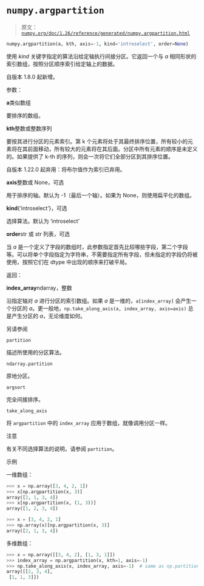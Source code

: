 # `numpy.argpartition`

> 原文：[`numpy.org/doc/1.26/reference/generated/numpy.argpartition.html`](https://numpy.org/doc/1.26/reference/generated/numpy.argpartition.html)

```py
numpy.argpartition(a, kth, axis=-1, kind='introselect', order=None)
```

使用 *kind* 关键字指定的算法沿给定轴执行间接分区。它返回一个与 *a* 相同形状的索引数组，按照分区顺序索引给定轴上的数据。

自版本 1.8.0 起新增。

参数：

**a**类似数组

要排序的数组。

**kth**整数或整数序列

要按其进行分区的元素索引。第 k 个元素将处于其最终排序位置，所有较小的元素将在其前面移动，所有较大的元素将在其后面。分区中所有元素的顺序是未定义的。如果提供了 k-th 的序列，则会一次将它们全部分区到其排序位置。

自版本 1.22.0 起弃用：将布尔值作为索引已弃用。

**axis**整数或 None，可选

用于排序的轴。默认为 -1（最后一个轴）。如果为 None，则使用扁平化的数组。

**kind**{‘introselect’}，可选

选择算法。默认为 ‘introselect’

**order**str 或 str 列表，可选

当 *a* 是一个定义了字段的数组时，此参数指定首先比较哪些字段，第二个字段等。可以将单个字段指定为字符串，不需要指定所有字段，但未指定的字段仍将被使用，按照它们在 dtype 中出现的顺序来打破平局。

返回：

**index_array**ndarray，整数

沿指定轴对 *a* 进行分区的索引数组。如果 *a* 是一维的，`a[index_array]` 会产生一个分区的 *a*。更一般地，`np.take_along_axis(a, index_array, axis=axis)` 总是产生分区的 *a*，无论维度如何。

另请参阅

`partition`

描述所使用的分区算法。

`ndarray.partition`

原地分区。

`argsort`

完全间接排序。

`take_along_axis`

将 `argpartition` 中的 `index_array` 应用于数组，就像调用分区一样。

注意

有关不同选择算法的说明，请参阅 `partition`。

示例

一维数组：

```py
>>> x = np.array([3, 4, 2, 1])
>>> x[np.argpartition(x, 3)]
array([2, 1, 3, 4])
>>> x[np.argpartition(x, (1, 3))]
array([1, 2, 3, 4]) 
```

```py
>>> x = [3, 4, 2, 1]
>>> np.array(x)[np.argpartition(x, 3)]
array([2, 1, 3, 4]) 
```

多维数组：

```py
>>> x = np.array([[3, 4, 2], [1, 3, 1]])
>>> index_array = np.argpartition(x, kth=1, axis=-1)
>>> np.take_along_axis(x, index_array, axis=-1)  # same as np.partition(x, kth=1)
array([[2, 3, 4],
 [1, 1, 3]]) 
```
